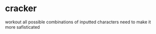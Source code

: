 # cracker
workout all possible combinations of inputted characters
need to make it more safisticated
